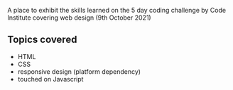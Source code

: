 A place to exhibit the skills learned on the 5 day coding challenge by Code Institute covering web design (9th October 2021)  

Topics covered  
-----------
- HTML
- CSS
- responsive design (platform dependency)
- touched on Javascript
